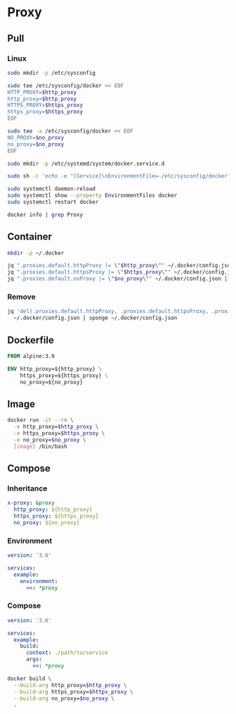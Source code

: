 # Proxy

## Pull

### Linux

```sh
sudo mkdir -p /etc/sysconfig
```

```sh
sudo tee /etc/sysconfig/docker << EOF
HTTP_PROXY=$http_proxy
http_proxy=$http_proxy
HTTPS_PROXY=$https_proxy
https_proxy=$https_proxy
EOF
```

```sh
sudo tee -a /etc/sysconfig/docker << EOF
NO_PROXY=$no_proxy
no_proxy=$no_proxy
EOF
```

```sh
sudo mkdir -p /etc/systemd/system/docker.service.d
```

```sh
sudo sh -c 'echo -e "[Service]\nEnvironmentFile=-/etc/sysconfig/docker" >> /etc/systemd/system/docker.service.d/http-proxy.conf'
```

```sh
sudo systemctl daemon-reload
sudo systemctl show --property EnvironmentFiles docker
sudo systemctl restart docker
```

```sh
docker info | grep Proxy
```

## Container

```sh
mkdir -p ~/.docker
```

```sh
jq ".proxies.default.httpProxy |= \"$http_proxy\"" ~/.docker/config.json | sponge ~/.docker/config.json
jq ".proxies.default.httpsProxy |= \"$https_proxy\"" ~/.docker/config.json | sponge ~/.docker/config.json
jq ".proxies.default.noProxy |= \"$no_proxy\"" ~/.docker/config.json | sponge ~/.docker/config.json
```

### Remove

```sh
jq 'del(.proxies.default.httpProxy, .proxies.default.httpsProxy, .proxies.default.noProxy)' \
  ~/.docker/config.json | sponge ~/.docker/config.json
```

## Dockerfile

```Dockerfile
FROM alpine:3.9

ENV http_proxy=${http_proxy} \
    https_proxy=${https_proxy} \
    no_proxy=${no_proxy}

```

## Image

```sh
docker run -it --rm \
  -e http_proxy=$http_proxy \
  -e https_proxy=$https_proxy \
  -e no_proxy=$no_proxy \
  [image] /bin/bash
```

## Compose

### Inheritance

```yml
x-proxy: &proxy
  http_proxy: ${http_proxy}
  https_proxy: ${https_proxy}
  no_proxy: ${no_proxy}
```

### Environment

```yml
version: '3.6'

services:
  example:
    environment:
      <<: *proxy
```

### Compose

```yml
version: '3.6'

services:
  example:
    build:
      context: ./path/to/service
      args:
        <<: *proxy
```

```sh
docker build \
  --build-arg http_proxy=$http_proxy \
  --build-arg https_proxy=$https_proxy \
  --build-arg no_proxy=$no_proxy \
  .
```
